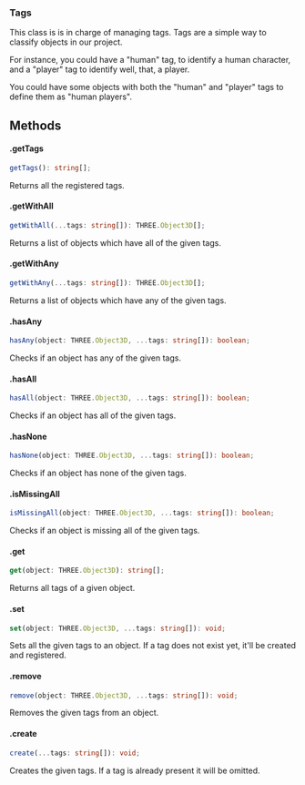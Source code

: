 ### Tags

This class is is in charge of managing tags. Tags are a simple way to classify objects in our project.

For instance, you could have a "human" tag, to identify a human character, and a "player" tag to identify well, that, a player.

You could have some objects with both the "human" and "player" tags to define them as "human players".

## Methods

#### .getTags

```typescript
getTags(): string[];
```

Returns all the registered tags.

#### .getWithAll

```typescript
getWithAll(...tags: string[]): THREE.Object3D[];
```

Returns a list of objects which have all of the given tags.

#### .getWithAny

```typescript
getWithAny(...tags: string[]): THREE.Object3D[];
```

Returns a list of objects which have any of the given tags.

#### .hasAny

```typescript
hasAny(object: THREE.Object3D, ...tags: string[]): boolean;
```

Checks if an object has any of the given tags.

#### .hasAll

```typescript
hasAll(object: THREE.Object3D, ...tags: string[]): boolean;
```

Checks if an object has all of the given tags.

#### .hasNone

```typescript
hasNone(object: THREE.Object3D, ...tags: string[]): boolean;
```

Checks if an object has none of the given tags.

#### .isMissingAll

```typescript
isMissingAll(object: THREE.Object3D, ...tags: string[]): boolean;
```

Checks if an object is missing all of the given tags.

#### .get

```typescript
get(object: THREE.Object3D): string[];
```

Returns all tags of a given object.

#### .set

```typescript
set(object: THREE.Object3D, ...tags: string[]): void;
```

Sets all the given tags to an object. If a tag does not exist yet, it'll be created and registered.

#### .remove

```typescript
remove(object: THREE.Object3D, ...tags: string[]): void;
```

Removes the given tags from an object.

#### .create

```typescript
create(...tags: string[]): void;
```

Creates the given tags. If a tag is already present it will be omitted.